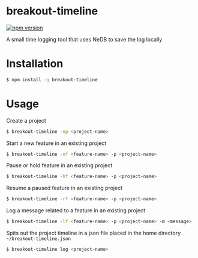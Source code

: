 # breakout-timeline


[![npm
version](https://badge.fury.io/js/breakout-timeline.svg)](https://badge.fury.io/js/ng-form-generator)

A small time logging tool that uses NeDB to save the log locally

# Installation

```sh
$ npm install -g breakout-timeline
```
# Usage

Create a project
```sh
$ breakout-timeline -np <project-name>
```

Start a new feature in an existing project
```sh
$ breakout-timeline -nf <feature-name> -p <project-name>
```

Pause or hold feature in an existing project
```sh
$ breakout-timeline -hf <feature-name> -p <project-name>
```

Resume a paused feature in an existing project
```sh
$ breakout-timeline -rf <feature-name> -p <project-name>
```

Log a message related to a feature in an existing project
```sh
$ breakout-timeline -lf <feature-name> -p <project-name> -m <message>
```

Spits out the project timeline in a json file placed in the home directory
`~/breakout-timeline.json`
```sh
$ breakout-timeline log <project-name>
```
